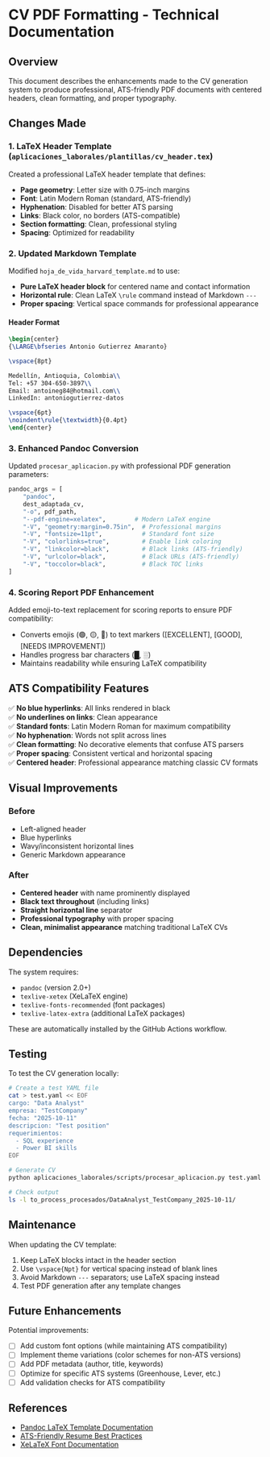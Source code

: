 # CV PDF Formatting - Technical Documentation

## Overview

This document describes the enhancements made to the CV generation system to produce professional, ATS-friendly PDF documents with centered headers, clean formatting, and proper typography.

## Changes Made

### 1. LaTeX Header Template (`aplicaciones_laborales/plantillas/cv_header.tex`)

Created a professional LaTeX header template that defines:
- **Page geometry**: Letter size with 0.75-inch margins
- **Font**: Latin Modern Roman (standard, ATS-friendly)
- **Hyphenation**: Disabled for better ATS parsing
- **Links**: Black color, no borders (ATS-compatible)
- **Section formatting**: Clean, professional styling
- **Spacing**: Optimized for readability

### 2. Updated Markdown Template

Modified `hoja_de_vida_harvard_template.md` to use:
- **Pure LaTeX header block** for centered name and contact information
- **Horizontal rule**: Clean LaTeX `\rule` command instead of Markdown `---`
- **Proper spacing**: Vertical space commands for professional appearance

#### Header Format
```latex
\begin{center}
{\LARGE\bfseries Antonio Gutierrez Amaranto}

\vspace{8pt}

Medellín, Antioquia, Colombia\\
Tel: +57 304-650-3897\\
Email: antoineg84@hotmail.com\\
LinkedIn: antoniogutierrez-datos

\vspace{6pt}
\noindent\rule{\textwidth}{0.4pt}
\end{center}
```

### 3. Enhanced Pandoc Conversion

Updated `procesar_aplicacion.py` with professional PDF generation parameters:

```python
pandoc_args = [
    "pandoc",
    dest_adaptada_cv,
    "-o", pdf_path,
    "--pdf-engine=xelatex",        # Modern LaTeX engine
    "-V", "geometry:margin=0.75in",  # Professional margins
    "-V", "fontsize=11pt",           # Standard font size
    "-V", "colorlinks=true",         # Enable link coloring
    "-V", "linkcolor=black",         # Black links (ATS-friendly)
    "-V", "urlcolor=black",          # Black URLs (ATS-friendly)
    "-V", "toccolor=black",          # Black TOC links
]
```

### 4. Scoring Report PDF Enhancement

Added emoji-to-text replacement for scoring reports to ensure PDF compatibility:
- Converts emojis (🟢, 🟡, 🔴) to text markers ([EXCELLENT], [GOOD], [NEEDS IMPROVEMENT])
- Handles progress bar characters (█, ░)
- Maintains readability while ensuring LaTeX compatibility

## ATS Compatibility Features

✅ **No blue hyperlinks**: All links rendered in black  
✅ **No underlines on links**: Clean appearance  
✅ **Standard fonts**: Latin Modern Roman for maximum compatibility  
✅ **No hyphenation**: Words not split across lines  
✅ **Clean formatting**: No decorative elements that confuse ATS parsers  
✅ **Proper spacing**: Consistent vertical and horizontal spacing  
✅ **Centered header**: Professional appearance matching classic CV formats  

## Visual Improvements

### Before
- Left-aligned header
- Blue hyperlinks
- Wavy/inconsistent horizontal lines
- Generic Markdown appearance

### After
- **Centered header** with name prominently displayed
- **Black text throughout** (including links)
- **Straight horizontal line** separator
- **Professional typography** with proper spacing
- **Clean, minimalist appearance** matching traditional LaTeX CVs

## Dependencies

The system requires:
- `pandoc` (version 2.0+)
- `texlive-xetex` (XeLaTeX engine)
- `texlive-fonts-recommended` (font packages)
- `texlive-latex-extra` (additional LaTeX packages)

These are automatically installed by the GitHub Actions workflow.

## Testing

To test the CV generation locally:

```bash
# Create a test YAML file
cat > test.yaml << EOF
cargo: "Data Analyst"
empresa: "TestCompany"
fecha: "2025-10-11"
descripcion: "Test position"
requerimientos:
  - SQL experience
  - Power BI skills
EOF

# Generate CV
python aplicaciones_laborales/scripts/procesar_aplicacion.py test.yaml

# Check output
ls -l to_process_procesados/DataAnalyst_TestCompany_2025-10-11/
```

## Maintenance

When updating the CV template:
1. Keep LaTeX blocks intact in the header section
2. Use `\vspace{Npt}` for vertical spacing instead of blank lines
3. Avoid Markdown `---` separators; use LaTeX spacing instead
4. Test PDF generation after any template changes

## Future Enhancements

Potential improvements:
- [ ] Add custom font options (while maintaining ATS compatibility)
- [ ] Implement theme variations (color schemes for non-ATS versions)
- [ ] Add PDF metadata (author, title, keywords)
- [ ] Optimize for specific ATS systems (Greenhouse, Lever, etc.)
- [ ] Add validation checks for ATS compatibility

## References

- [Pandoc LaTeX Template Documentation](https://pandoc.org/MANUAL.html#templates)
- [ATS-Friendly Resume Best Practices](https://www.jobscan.co/blog/ats-resume/)
- [XeLaTeX Font Documentation](https://www.overleaf.com/learn/latex/XeLaTeX)
